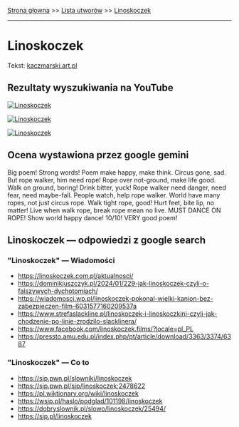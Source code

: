 [Strona głowna](../index.md) >> [Lista utworów](../list.md) >> [Linoskoczek](258.md)

---

# Linoskoczek

Tekst: [kaczmarski.art.pl](https://www.kaczmarski.art.pl/tworczosc/wiersze/linoskoczek/)

## Rezultaty wyszukiwania na YouTube

[![Linoskoczek](http://img.youtube.com/vi/dJK6aq4n8OA/0.jpg)](https://www.youtube.com/watch?v=dJK6aq4n8OA "Jacek Kaczmarski - Linoskoczek - YouTube")

[![Linoskoczek](http://img.youtube.com/vi/9J0ev4ySRaE/0.jpg)](https://www.youtube.com/watch?v=9J0ev4ySRaE "Jacek Kaczmarski - Linoskoczek  Tekst - YouTube")

[![Linoskoczek](http://img.youtube.com/vi/NTNcxGVgn9I/0.jpg)](https://www.youtube.com/watch?v=NTNcxGVgn9I "Jacek Kaczmarski - Nasza klasa - YouTube")

## Ocena wystawiona przez google gemini

Big poem! Strong words! Poem make happy, make think. Circus gone, sad. But rope walker, him need rope! Rope over not-ground, make life good. Walk on ground, boring! Drink bitter, yuck! Rope walker need danger, need fear, need maybe-fall. People watch, help rope walker. World have many ropes, not just circus rope. Walk tight rope, good! Hurt feet, bite lip, no matter! Live when walk rope, break rope mean no live. MUST DANCE ON ROPE! Show world happy dance! 10/10! VERY good poem!


## Linoskoczek — odpowiedzi z google search

### "Linoskoczek" — Wiadomości

 - <https://linoskoczek.com.pl/aktualnosci/>
 - <https://dominikjuszczyk.pl/2024/01/229-jak-linoskoczek-czyli-o-falszywych-dychotomiach/>
 - <https://wiadomosci.wp.pl/linoskoczek-pokonal-wielki-kanion-bez-zabezpieczen-film-6031577160209537a>
 - <https://www.strefaslackline.pl/linoskoczek-i-linoskoczkini-czyli-jak-chodzenie-po-linie-zrodzilo-slacklinera/>
 - <https://www.facebook.com/linoskoczek.films/?locale=pl_PL>
 - <https://pressto.amu.edu.pl/index.php/pt/article/download/3363/3374/6387>

### "Linoskoczek" — Co to

 - <https://sjp.pwn.pl/slowniki/linoskoczek>
 - <https://sjp.pwn.pl/sjp/linoskoczek;2478622>
 - <https://pl.wiktionary.org/wiki/linoskoczek>
 - <https://wsjp.pl/haslo/podglad/101198/linoskoczek>
 - <https://dobryslownik.pl/slowo/linoskoczek/25494/>
 - <https://sjp.pl/linoskoczek>


